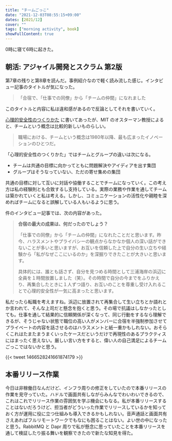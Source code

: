 ```yaml
---
title: "チームごっこ"
date: "2021-12-03T08:55:15+09:00"
dates: [2021/12]
cover: ""
tags: ["morning activity", book]
showFullContent: true
---
```


0時に寝て6時に起きた。

## 朝活: アジャイル開発とスクラム 第2版

第7章の残りと第8章を読んだ。事例紹介なので軽く読み流した感じ。インタビュー記事のタイトルが気になった。

> 「合宿で、「仕事での同僚」から「チームの仲間」になれました

このタイトルと内容に私は違和感があるので反論としてそれを書いていく。

[心理的安全性のつくりかた](https://pub.jmam.co.jp/book/b517388.html) に書いてあったが、MIT のオスターマン教授によると、チームという概念は比較的新しいものらしい。

> 職場における、チームという概念は1980年以降、最も広まったイノベーションのひとつだ。

「心理的安全性のつくりかた」ではチームとグループの違いは次になる。

* チームは共通の目標に向かってともに問題解決やアイディアを出す集団
* グループはそうなっていない、ただの寄せ集めの集団

共通の目標に対して互いに対話や協働することでチームになっていく。この考え方は私の経験則とも合致するし支持している。実際の業務や作業を通してチームは築かれていくと私は考える。しかし、コミュニケーションの活性化や親睦を深めればチームになると誤解している人もいるように思う。

件のインタビュー記事では、次の内容があった。

> **合宿の最大の成果は、何だったのでしょう？**
> 
> 「仕事での同僚」から「チームの仲間」になれたことだと思います。昨今、ハラスメントやプライバシーの観点からなかなか個人の深い話ができないことが多いと思いますが、お互いを信頼した上で自分の生い立ちや経験から「私がなぜここにいるのか」を深掘りできたことが大きいと思います。
> 
> 具体的には、誰とも話さず、自分を見つめる時間として三浦海岸の浜辺に全員を１時間放置しました（笑）。その時間で自分の今までをふりかえり、再集合したときに１人ずつ語り、お互いのことを尊重し受け入れることで心理的安全性が一気に高まったと思います。

私だったら転職を考えますね。浜辺に放置されて再集合して生い立ちとか語れとか言われて、そんな上司だと懸念を抱くと思う。その場で抗議はしなかったとしても。仕事を通して結果的に信頼関係が深くなって、同じ行動をするなら理解できるが、そうじゃない状態で職位の高い人がメンバーに合宿を半強制参加させてプライベートの内容を話させるのはハラスメントと紙一重かもしれない。おそらくこれはたまたまうまくいったケースだというだけで再現性のあるプラクティスにはまったく思えない。厳しい言い方をすると、偉い人の自己満足によるチームごっこではないかと思う。

{{< tweet 1466528241661874179 >}}

## 本番リリース作業

今日は非稼働日なんだけど、インフラ周りの修正をしていたので本番リリースの作業を見守っていた。ハドルで画面共有しながらみんなでわいわいできるので、これはこれでリリース作業の雰囲気を学ぶ機会にもなる。私が本番リリースすることはないだろうけど、担当者がどういった作業でリリースしているかを知っておく方が運用に役に立つ仕組みも導入できるかもしれない。音声通話と画面共有さえあればフルリモートワークでもなにも困ることはない。よい世の中になったと思う。RabbitMQ と Dapr 周りで私が懸念に思っていたことを本番リリースを通して検証したり振る舞いを観察できたので新たな知見を得た。
